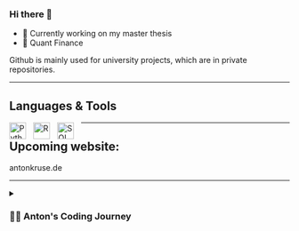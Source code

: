 ### Hi there 👋

- 🔭 Currently working on my master thesis
- 🌱 Quant Finance


Github is mainly used for university projects, which are in private repositories.

---

## Languages & Tools
<img align="left" alt="Python" width="30px" style="padding-right:10px;" src="https://cdn.jsdelivr.net/gh/devicons/devicon/icons/python/python-plain.svg" />
<img align="left" alt="R" width="30px" style="padding-right:10px;" src="https://cdn.jsdelivr.net/gh/devicons/devicon/icons/r/r-original.svg" />
<img align="left" alt="SQL" width="30px" style="padding-right:10px;" src="https://cdn.jsdelivr.net/gh/devicons/devicon/icons/postgresql/postgresql-plain.svg" />

---

## Upcoming website: 
antonkruse.de

---

<details>
 <summary><h3>👨‍💻 Anton's Coding Journey</h3></summary>
   My journey started with the start of master program in Quant Finance @Kiel University. The program is divided into mathematical finance, statistics and econometrics courses. We started using Python in MF to determine and visualize several models to estimate option prices. We applied e.g. MonteCarlo-Simulations or Cox-Ross-Rubenstein approaches for similar outcomes as the common Black-Scholes-Model. Furthermore, we developed algorithms for the Heston model, distinguished between European, American and Exotic Options and discussed hedging opportunities. Our statistic journey has been divided into Probability Calculus & Inferential Statistics. We used R-Studio to discover the advantages and disadvantages of basic probaility theory, parametric families and asymptotic theory. Our professor preferred simulations, e.g. MonteCarlo and bootstrapping methods, to explore the world of statistics. The second part was all about estimations and testing concepts. The third column of this program considered basic methods in econometrics, e.g. OLS, instrumental variables, M-estimation, MLE or GMM. For our home assignment we used STATA to prove hypothesis.
 During my exchange semester I expanded my knowledge of Python by learning with DataCamp & Udemy, and beyond that I entered the world of SQL.
